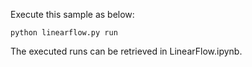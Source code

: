 
Execute this sample as below:

```
python linearflow.py run
```

The executed runs can be retrieved in LinearFlow.ipynb.